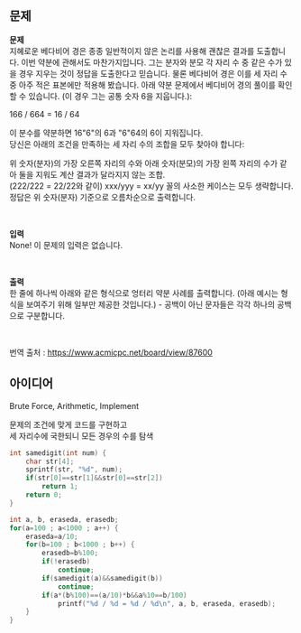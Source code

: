## 문제
**문제**  
지혜로운 베다비어 경은 종종 일반적이지 않은 논리를 사용해 괜찮은 결과를 도출합니다. 이번 약분에 관해서도 마찬가지입니다. 그는 분자와 분모 각 자리 수 중 같은 수가 있을 경우 지우는 것이 정답을 도출한다고 믿습니다. 물론 베다비어 경은 이를 세 자리 수 중 아주 적은 표본에만 적용해 봤습니다. 아래 약분 문제에서 베디비어 경의 풀이를 확인할 수 있습니다. (이 경우 그는 공통 숫자 6을 지웁니다.):  

166 / 664 =  16 / 64  

이 분수를 약분하면 16"6"의 6과 "6"64의 6이 지워집니다.  
당신은 아래의 조건을 만족하는 세 자리 수의 조합을 모두 찾아야 합니다:  

위 숫자(분자)의 가장 오른쪽 자리의 수와 아래 숫자(분모)의 가장 왼쪽 자리의 수가 같아 둘을 지워도 계산 결과가 달라지지 않는 조합.  
(222/222 = 22/22와 같이) xxx/yyy = xx/yy 꼴의 사소한 케이스는 모두 생략합니다. 정답은 위 숫자(분자) 기준으로 오름차순으로 출력합니다.  

<br/>

**입력**  
None! 이 문제의 입력은 없습니다.  

<br/>

**출력**  
한 줄에 하나씩 아래와 같은 형식으로 엉터리 약분 사례를 출력합니다. (아래 예시는 형식을 보여주기 위해 일부만 제공한 것입니다.) - 공백이 아닌 문자들은 각각 하나의 공백으로 구분합니다.  

<br/>

번역 출처 : https://www.acmicpc.net/board/view/87600

## 아이디어
Brute Force, Arithmetic, Implement  
  
문제의 조건에 맞게 코드를 구현하고  
세 자리수에 국한되니 모든 경우의 수를 탐색
```c
int samedigit(int num) {
	char str[4];
	sprintf(str, "%d", num);
	if(str[0]==str[1]&&str[0]==str[2])
		return 1;
	return 0;
}

int a, b, eraseda, erasedb;
for(a=100 ; a<1000 ; a++) {
	eraseda=a/10;
	for(b=100 ; b<1000 ; b++) {
		erasedb=b%100;
		if(!erasedb)
			continue;
		if(samedigit(a)&&samedigit(b))
			continue;
		if(a*(b%100)==(a/10)*b&&a%10==b/100)
			printf("%d / %d = %d / %d\n", a, b, eraseda, erasedb);
	}
}
```
